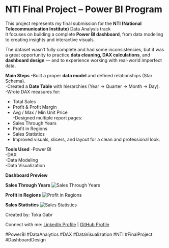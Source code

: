 # NTI Final Project – Power BI Program

This project represents my final submission for the **NTI (National Telecommunication Institute)** Data Analysis track   
It focuses on building a complete **Power BI dashboard**, from data modeling to creating insights and interactive visuals.

The dataset wasn’t fully complete and had some inconsistencies, but it was a great opportunity to practice **data cleaning, DAX calculations**, and **dashboard design** — and to experience working with real-world imperfect data.

**Main Steps**
-Built a proper **data model** and defined relationships (Star Schema).  
-Created a **Date Table** with hierarchies (Year → Quarter → Month → Day).  
-Wrote DAX measures for:
  - Total Sales  
  - Profit & Profit Margin  
  - Avg / Max / Min Unit Price  
-Designed multiple report pages:
  - Sales Through Years  
  - Profit in Regions  
  - Sales Statistics  
- Improved visuals, slicers, and layout for a clean and professional look.

**Tools Used**
-Power BI  
-DAX  
-Data Modeling  
-Data Visualization  

**Dashboard Preview**

**Sales Through Years**
![Sales Through Years](Screenshots/dashboard1.jpg)

**Profit in Regions**
![Profit in Regions](Screenshots/dashboard2.jpg)

**Sales Statistics**
![Sales Statistics](Screenshots/dashboard3.jpg)

Created by: Toka Gabr  

Connect with me: 
[LinkedIn Profile](www.linkedin.com/in/tokagabr) | [GitHub Profile](https://github.com/tokagabr)


#PowerBI #DataAnalytics #DAX #DataVisualization #NTI #FinalProject #DashboardDesign
